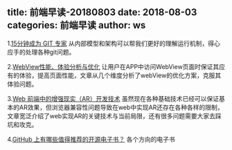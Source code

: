 title: 前端早读-20180803
date: 2018-08-03
categories: 前端早读
author: ws
---

1.[15分钟成为 GIT 专家](https://www.jianshu.com/p/c221f99f0bfd)
从内部模型和架构可以帮我们更好的理解运行机制，得心应手的处理各种git问题。

2.[WebView性能、体验分析与优化](https://tech.meituan.com/WebViewPerf.html)
让用户在APP中访问WebView页面时保证其应有的体验，提高页面性能，文章从几个维度分析了webView的优化方案，克服其体验问题。

3.[Web 前端中的增强现实（AR）开发技术](https://geekplux.com/2018/01/18/augmented-reality-development-tech-in-web-frontend.html)
虽然现在各种基础技术已经可以保证基本的AR效果，但浏览器兼容性问题导致在web中实现AR还存在各种各样的限制，文章宽泛介绍了web实现AR的关键技术与当前局限，还有很多问题需要大家去踩坑和攻克。

4.[GitHub 上有哪些值得推荐的开源电子书？](https://www.zhihu.com/question/38836382/answer/364159249)
各个方向的电子书
